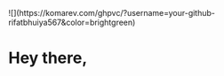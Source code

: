 <div style="display: flex; justify-content: center;">
    <span> ![](https://komarev.com/ghpvc/?username=your-github-rifatbhuiya567&color=brightgreen) </span>
</div>

# Hey there,
